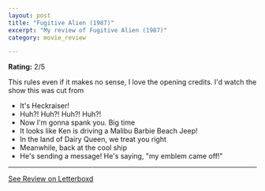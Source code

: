 ```yaml
---
layout: post
title: "Fugitive Alien (1987)"
excerpt: "My review of Fugitive Alien (1987)"
category: movie_review

---
```


**Rating:** 2/5

This rules even if it makes no sense, I love the opening credits. I'd watch the show this was cut from

* It's Heckraiser!
* Huh?! Huh?! Huh?! Huh?!
* Now I'm gonna spank you. Big time
* It looks like Ken is driving a Malibu Barbie Beach Jeep!
* In the land of Dairy Queen, we treat you right
* Meanwhile, back at the cool ship
* He's sending a message! He's saying, "my emblem came off!"

<hr>

[See Review on Letterboxd](https://boxd.it/4LLnIz)
